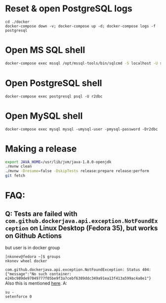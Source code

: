 # Reset & open PostgreSQL logs
```
cd ./docker
docker-compose down -v; docker-compose up -d; docker-compose logs -f postgresql
```

# Open MS SQL shell
```bash
docker-compose exec mssql /opt/mssql-tools/bin/sqlcmd -S localhost -U sa -P 'yourStrong(!)Password'
```

# Open PostgreSQL shell
```
docker-compose exec postgresql psql -U r2dbc
```

# Open MySQL shell
```
docker-compose exec mysql mysql -umysql-user -pmysql-password -Dr2dbc
```

# Making a release
```bash
export JAVA_HOME=/usr/lib/jvm/java-1.8.0-openjdk
./mvnw clean
./mvnw -Dresume=false -DskipTests release:prepare release:perform
git fetch
```

# FAQ:
## Q: Tests are failed with `com.github.dockerjava.api.exception.NotFoundException` on Linux Desktop (Fedora 35), but works on Github Actions
but user is in docker group
```
[nkonev@fedora ~]$ groups
nkonev wheel docker
```
`com.github.dockerjava.api.exception.NotFoundException: Status 404: {"message":"No such container: e24bc989de97049777f05be9f3a7cebf6389ddc349a91ea13f413a599ac4a8e1"}`
Also this is mentioned [here](https://github.com/testcontainers/testcontainers-java/issues/572#issuecomment-411703450).
A: 
```
su -
setenforce 0
```